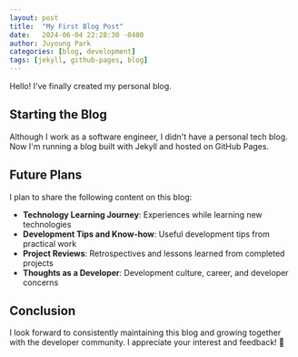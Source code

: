 ```yaml
---
layout: post
title:  "My First Blog Post"
date:   2024-06-04 22:28:30 -0400
author: Juyoung Park
categories: [blog, development]
tags: [jekyll, github-pages, blog]
---
```


Hello! I've finally created my personal blog.

## Starting the Blog

Although I work as a software engineer, I didn't have a personal tech blog. 
Now I'm running a blog built with Jekyll and hosted on GitHub Pages.

## Future Plans

I plan to share the following content on this blog:

- **Technology Learning Journey**: Experiences while learning new technologies
- **Development Tips and Know-how**: Useful development tips from practical work
- **Project Reviews**: Retrospectives and lessons learned from completed projects
- **Thoughts as a Developer**: Development culture, career, and developer concerns

## Conclusion

I look forward to consistently maintaining this blog and growing together with the developer community. 
I appreciate your interest and feedback! 🚀
